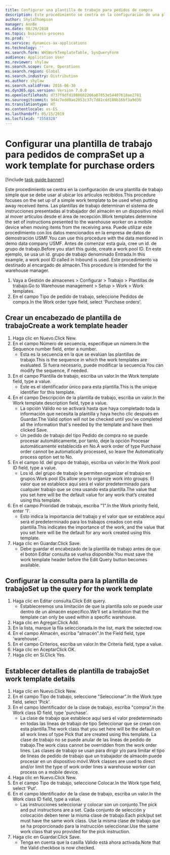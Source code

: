 ```yaml
---
title: Configurar una plantilla de trabajo para pedidos de compra
description: Este procedimiento se centra en la configuración de una plantilla de trabajo simple que se debe usar al ubicar los artículos recibidos.
author: ShylaThompson
manager: AnnBe
ms.date: 08/29/2018
ms.topic: business-process
ms.prod: ''
ms.service: dynamics-ax-applications
ms.technology: ''
ms.search.form: WHSWorkTemplateTable, SysQueryForm
audience: Application User
ms.reviewer: shylaw
ms.search.scope: Core, Operations
ms.search.region: Global
ms.search.industry: Distribution
ms.author: shylaw
ms.search.validFrom: 2016-06-30
ms.dyn365.ops.version: Version 7.0.0
ms.openlocfilehash: d737f9dfd1888602266a87853e54407618ae2781
ms.sourcegitcommit: 9d4c7edd0ae2053c37c7d81cdd180b16bf3a9d3b
ms.translationtype: HT
ms.contentlocale: es-ES
ms.lasthandoff: 05/15/2019
ms.locfileid: "1558328"
---
```

# <a name="set-up-a-work-template-for-purchase-orders"></a><span data-ttu-id="ca959-103">Configurar una plantilla de trabajo para pedidos de compra</span><span class="sxs-lookup"><span data-stu-id="ca959-103">Set up a work template for purchase orders</span></span>

[!include [task guide banner](../../includes/task-guide-banner.md)]

<span data-ttu-id="ca959-104">Este procedimiento se centra en la configuración de una plantilla de trabajo simple que se debe usar al ubicar los artículos recibidos.</span><span class="sxs-lookup"><span data-stu-id="ca959-104">This procedure focuses on the set up of a simple work template to be used when putting away received items.</span></span> <span data-ttu-id="ca959-105">Las plantillas de trabajo determinan el sistema de instrucciones presentadas al trabajador del almacén en un dispositivo móvil al mover artículos desde el área de recepción.</span><span class="sxs-lookup"><span data-stu-id="ca959-105">Work templates determine the set of instructions presented to the warehouse worker on a mobile device when moving items from the receiving area.</span></span> <span data-ttu-id="ca959-106">Puede utilizar este procedimiento con los datos mencionados en la empresa de datos de demostración USMF.</span><span class="sxs-lookup"><span data-stu-id="ca959-106">You can use this procedure with the data mentioned in demo data company USMF.</span></span> <span data-ttu-id="ca959-107">Antes de comenzar esta guía, cree un id. de grupo de trabajo.</span><span class="sxs-lookup"><span data-stu-id="ca959-107">Before you start this guide, create a work pool ID.</span></span> <span data-ttu-id="ca959-108">En este ejemplo, se usa un id. grupo de trabajo denominado Entrada.</span><span class="sxs-lookup"><span data-stu-id="ca959-108">In this example, a work pool ID called in Inbound is used.</span></span> <span data-ttu-id="ca959-109">Este procedimiento va destinado al encargado de almacén.</span><span class="sxs-lookup"><span data-stu-id="ca959-109">This procedure is intended for the warehouse manager.</span></span>

1. <span data-ttu-id="ca959-110">Vaya a Gestión de almacenes > Configurar > Trabajo > Plantillas de trabajo.</span><span class="sxs-lookup"><span data-stu-id="ca959-110">Go to Warehouse management > Setup > Work > Work templates.</span></span>
2. <span data-ttu-id="ca959-111">En el campo Tipo de pedido de trabajo, seleccione Pedidos de compra.</span><span class="sxs-lookup"><span data-stu-id="ca959-111">In the Work order type field, select 'Purchase orders'.</span></span>

## <a name="create-a-work-template-header"></a><span data-ttu-id="ca959-112">Crear un encabezado de plantilla de trabajo</span><span class="sxs-lookup"><span data-stu-id="ca959-112">Create a work template header</span></span>
1. <span data-ttu-id="ca959-113">Haga clic en Nuevo.</span><span class="sxs-lookup"><span data-stu-id="ca959-113">Click New.</span></span>
2. <span data-ttu-id="ca959-114">En el campo Número de secuencia, especifique un número.</span><span class="sxs-lookup"><span data-stu-id="ca959-114">In the Sequence number field, enter a number.</span></span>
    * <span data-ttu-id="ca959-115">Esta es la secuencia en la que se evalúan las plantillas de trabajo.</span><span class="sxs-lookup"><span data-stu-id="ca959-115">This is the sequence in which the work templates are evaluated.</span></span> <span data-ttu-id="ca959-116">Si fuera necesario, puede modificar la secuencia.</span><span class="sxs-lookup"><span data-stu-id="ca959-116">You can modify the sequence, if needed.</span></span>  
3. <span data-ttu-id="ca959-117">En el campo Plantilla de trabajo, escriba un valor.</span><span class="sxs-lookup"><span data-stu-id="ca959-117">In the Work template field, type a value.</span></span>
    * <span data-ttu-id="ca959-118">Este es el identificador único para esta plantilla.</span><span class="sxs-lookup"><span data-stu-id="ca959-118">This is the unique identifier for this template.</span></span>  
4. <span data-ttu-id="ca959-119">En el campo Descripción de la plantilla de trabajo, escriba un valor.</span><span class="sxs-lookup"><span data-stu-id="ca959-119">In the Work template description field, type a value.</span></span>
    * <span data-ttu-id="ca959-120">La opción Válido no se activará hasta que haya completado toda la información que necesita la plantilla y haya hecho clic después en Guardar.</span><span class="sxs-lookup"><span data-stu-id="ca959-120">The Valid option will not be checked until you’ve completed all the information that's needed by the template and have then clicked Save.</span></span>  
    * <span data-ttu-id="ca959-121">Un pedido de trabajo del tipo Pedido de compra no se puede procesar automáticamente, por tanto, deje la opción Procesar automáticamente establecida en No.</span><span class="sxs-lookup"><span data-stu-id="ca959-121">A work order of type Purchase order cannot be automatically processed, so leave the  Automatically process option set to No.</span></span>  
5. <span data-ttu-id="ca959-122">En el campo Id. del grupo de trabajo, escriba un valor.</span><span class="sxs-lookup"><span data-stu-id="ca959-122">In the Work pool ID field, type a value.</span></span>
    * <span data-ttu-id="ca959-123">Los id. del grupo de trabajo le permiten organizar el trabajo en grupos.</span><span class="sxs-lookup"><span data-stu-id="ca959-123">Work pool IDs allow you to organize work into groups.</span></span> <span data-ttu-id="ca959-124">El valor que se establece aquí será el valor predeterminado para cualquier trabajo que se crea usando esta plantilla.</span><span class="sxs-lookup"><span data-stu-id="ca959-124">The value that you set here will be the default value for any work that’s created using this template.</span></span>  
6. <span data-ttu-id="ca959-125">En el campo Prioridad de trabajo, escriba "1".</span><span class="sxs-lookup"><span data-stu-id="ca959-125">In the Work priority field, enter '1'.</span></span>
    * <span data-ttu-id="ca959-126">Esto indica la importancia del trabajo y el valor que se establece aquí será el predeterminado para los trabajos creados con esta plantilla.</span><span class="sxs-lookup"><span data-stu-id="ca959-126">This indicates the importance of the work, and the value that you set here will be the default for any work created using this template.</span></span>  
7. <span data-ttu-id="ca959-127">Haga clic en Guardar.</span><span class="sxs-lookup"><span data-stu-id="ca959-127">Click Save.</span></span>
    * <span data-ttu-id="ca959-128">Debe guardar el encabezado de la plantilla de trabajo antes de que el botón Editar consulta se vuelva disponible.</span><span class="sxs-lookup"><span data-stu-id="ca959-128">You must save the work template header before the Edit Query button becomes available.</span></span>  

## <a name="set-up-the-query-for-the-work-template"></a><span data-ttu-id="ca959-129">Configurar la consulta para la plantilla de trabajo</span><span class="sxs-lookup"><span data-stu-id="ca959-129">Set up the query for the work template</span></span>
1. <span data-ttu-id="ca959-130">Haga clic en Editar consulta.</span><span class="sxs-lookup"><span data-stu-id="ca959-130">Click Edit query.</span></span>
    * <span data-ttu-id="ca959-131">Estableceremos una limitación de que la plantilla solo se puede usar dentro de un almacén específico.</span><span class="sxs-lookup"><span data-stu-id="ca959-131">We’ll set a limitation that the template can only be used within a specific warehouse.</span></span>  
2. <span data-ttu-id="ca959-132">Haga clic en Agregar.</span><span class="sxs-lookup"><span data-stu-id="ca959-132">Click Add.</span></span>
3. <span data-ttu-id="ca959-133">En la lista, marque la fila seleccionada.</span><span class="sxs-lookup"><span data-stu-id="ca959-133">In the list, mark the selected row.</span></span>
4. <span data-ttu-id="ca959-134">En el campo Almacén, escriba "almacén".</span><span class="sxs-lookup"><span data-stu-id="ca959-134">In the Field field, type 'warehouse'.</span></span>
5. <span data-ttu-id="ca959-135">En el campo Criterios, escriba un valor.</span><span class="sxs-lookup"><span data-stu-id="ca959-135">In the Criteria field, type a value.</span></span>
6. <span data-ttu-id="ca959-136">Haga clic en Aceptar</span><span class="sxs-lookup"><span data-stu-id="ca959-136">Click OK.</span></span>
7. <span data-ttu-id="ca959-137">Haga clic en Sí.</span><span class="sxs-lookup"><span data-stu-id="ca959-137">Click Yes.</span></span>

## <a name="set-work-template-details"></a><span data-ttu-id="ca959-138">Establecer detalles de plantilla de trabajo</span><span class="sxs-lookup"><span data-stu-id="ca959-138">Set work template details</span></span>
1. <span data-ttu-id="ca959-139">Haga clic en Nuevo.</span><span class="sxs-lookup"><span data-stu-id="ca959-139">Click New.</span></span>
2. <span data-ttu-id="ca959-140">En el campo Tipo de trabajo, seleccione "Seleccionar".</span><span class="sxs-lookup"><span data-stu-id="ca959-140">In the Work type field, select 'Pick'.</span></span>
3. <span data-ttu-id="ca959-141">En el campo Identificador de la clase de trabajo, escriba "compra".</span><span class="sxs-lookup"><span data-stu-id="ca959-141">In the Work class ID field, type 'purchase'.</span></span>
    * <span data-ttu-id="ca959-142">La clase de trabajo que establece aquí será el valor predeterminado en todas las líneas de trabajo de tipo Seleccionar que se crean con esta plantilla.</span><span class="sxs-lookup"><span data-stu-id="ca959-142">The work class that you set here will be the default on all work lines of type Pick that are created using this template.</span></span> <span data-ttu-id="ca959-143">La clase de trabajo no se puede anular de las líneas de pedido de trabajo.</span><span class="sxs-lookup"><span data-stu-id="ca959-143">The work class cannot be overridden from the work order lines.</span></span> <span data-ttu-id="ca959-144">Las clases de trabajo se usan para dirigir y/o para limitar el tipo de líneas de pedido de trabajo que un trabajador de almacén puede procesar en un dispositivo móvil.</span><span class="sxs-lookup"><span data-stu-id="ca959-144">Work classes are used to direct and/or limit the type of work order lines a warehouse worker can process on a mobile device.</span></span>  
4. <span data-ttu-id="ca959-145">Haga clic en Nuevo.</span><span class="sxs-lookup"><span data-stu-id="ca959-145">Click New.</span></span>
5. <span data-ttu-id="ca959-146">En el campo Tipo de trabajo, seleccione Colocar.</span><span class="sxs-lookup"><span data-stu-id="ca959-146">In the Work type field, select 'Put'.</span></span>
6. <span data-ttu-id="ca959-147">En el campo Identificador de la clase de trabajo, escriba un valor.</span><span class="sxs-lookup"><span data-stu-id="ca959-147">In the Work class ID field, type a value.</span></span>
    * <span data-ttu-id="ca959-148">Las instrucciones seleccionar y colocar son un conjunto.</span><span class="sxs-lookup"><span data-stu-id="ca959-148">The pick and put instructions are a set.</span></span> <span data-ttu-id="ca959-149">Cada conjunto de selección y colocación deben tener la misma clase de trabajo.</span><span class="sxs-lookup"><span data-stu-id="ca959-149">Each pick/put set must have the same work class.</span></span> <span data-ttu-id="ca959-150">Use la misma clase de trabajo que se ha proporcionado para la instrucción seleccionar.</span><span class="sxs-lookup"><span data-stu-id="ca959-150">Use the same work class that you provided for the pick instruction.</span></span>  
7. <span data-ttu-id="ca959-151">Haga clic en Guardar.</span><span class="sxs-lookup"><span data-stu-id="ca959-151">Click Save.</span></span>
    * <span data-ttu-id="ca959-152">Tenga en cuenta que la casilla Válido está ahora activada.</span><span class="sxs-lookup"><span data-stu-id="ca959-152">Note that the Valid checkbox is now checked.</span></span>  

